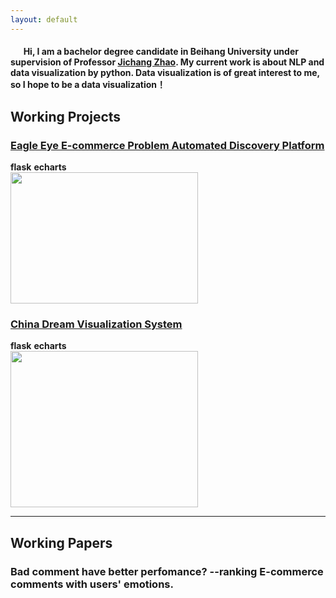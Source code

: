```yaml
---
layout: default
---
```


#### &ensp; &ensp; Hi, I am a bachelor degree candidate in Beihang University under supervision of Professor [Jichang Zhao](http://zhaojichang.cn/). My current work is about NLP and data visualization by python. Data visualization is of great interest to me, so I hope to be a data visualization！


## Working Projects

### [Eagle Eye E-commerce Problem Automated Discovery Platform](http://101.200.54.165)
**flask** **echarts**<br>
<img src="https://lh3.googleusercontent.com/-phl9HaKgp_Q/W_T1SKW9ENI/AAAAAAAAEpg/qrmq1-zO1D4dAs6UU0zPYyt40scRt9xuACHMYCw/I/%25255BUNSET%25255D" height="210px" width="300px" >

### [China Dream Visualization System](http://101.200.54.165:4345)
**flask** **echarts**<br>
<img src="https://lh3.googleusercontent.com/-az8kCPP57JE/W_T3Ar7Sz1I/AAAAAAAAEps/8FxFF9w48mcLwyyM4lpgzTxAlkVqvzgnwCHMYCw/I/%25255BUNSET%25255D" height="250px" width="300px" >

---
## Working Papers

### Bad comment have better perfomance? --ranking E-commerce comments with users' emotions.

